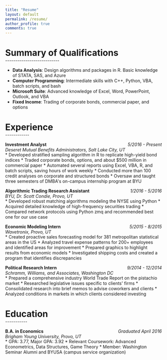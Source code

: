 ```yaml
---
title: "Resume"
layout: default
permalink: /resume/
author_profile: true
comments: true
---
```


# Summary of Qualifications  
<ul style="margin-top:-20px;"> </ul>
---------------------------

* __Data Analysis__: Design algorithms and packages in R. Basic knowledge of STATA, SAS, and Azure
* __Computer Programming__: Intermediate skills with C++, Python, VBA, batch scripts, and bash
* __Microsoft Suite__: Advanced knowledge of Excel, Word, PowerPoint, Outlook, and VBA
* __Fixed Income__: Trading of corporate bonds, commercial paper, and options

# Experience    
<ul style="margin-top:-20px;"> </ul>
------------

__Investment Analyst__ 
<span style="float:right;"><i>5/2016 - Present</i> </span>  
_Deseret Mutual Benefits Administrators, Salt Lake City, UT_
<ul style="margin-top:-15px;"> </ul>
* Developed stratified sampling algorithm in R to replicate high-yield bond indices
* Traded corporate bonds, options, and about $500 million in commercial paper
* Automated several reports using Excel, VBA, R, and batch scripts, saving hours of work weekly
* Conducted more than 100 credit analyses on corporate and structured bonds
* Oversaw and taught three semesters of DMBA's on-campus internship program at BYU

__Algorithmic Trading Research Assistant__
<span style="float:right;"><i>1/2016 - 5/2016</i> </span>  
_BYU, Dr. Scott Condie, Provo, UT_   
<ul style="margin-top:-15px;"> </ul>
* Developed robust matching algorithms modeling the NYSE using Python
* Acquired detailed knowledge of high-frequency securities trading
* Compared network protocols using Python zmq and recommended best one for our use case

__Economic Modeling Intern__
<span style="float:right;"><i>5/2015 - 8/2015</i> </span>  
_Wavetronix, Provo, UT_  
<ul style="margin-top:-15px;"> </ul>
* Created proactive sales forecasting model for 381 metropolitan statistical areas in the US
* Analyzed travel expense patterns for 200+ employees and identified areas for improvement
* Prepared graphics to highlight results from economic models
* Investigated shipping costs and created a program that identifies discrepancies

__Political Research Intern__
<span style="float:right;"><i>9/2014 - 12/2014</i> </span>  
_Schramm, Williams, and Associates, Washington DC_  
<ul style="margin-top:-15px;"> </ul>
* Prepared a comprehensive industry World Trade Report on the pistachio market
* Researched legislative issues specific to clients' firms
* Consolidated research into brief memos to advise coworkers and clients
* Analyzed conditions in markets in which clients considered investing

# Education  
<ul style="margin-top:-20px;"> </ul>
-----------

__B.A. in Economics__
<span style="float:right;"><i>Graduated April 2016</i> </span>  
_Brigham Young University, Provo, UT_  
<ul style="margin-top:-15px;"> </ul>
* GPA: 3.77, Major GPA: 3.92
* Relevant Coursework: Advanced Econometrics, Data Structures, Game Theory
* Member: Washington Seminar Alumni and BYUSA (campus service organization)
